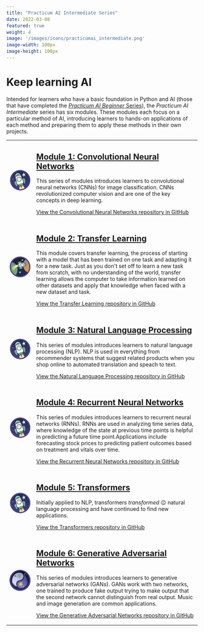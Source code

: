 ```yaml
---
title: "Practicum AI Intermediate Series"
date: 2022-03-08
featured: true
weight: 4
image: '/images/icons/practicumai_intermediate.png'
image-width: 100px
image-height: 100px
---
```


# Keep learning AI

Intended for learners who have a basic foundation in Python and AI (those that have completed the [*Practicum AI Beginner* Series](/courses/beginner/)), the *Practicum AI Intermediate* series has six modules. These modules each focus on a particular method of AI, introducing learners to hands-on applications of each method and preparing them to apply these methods in their own projects.


<table>
    <tr>
        <td>
            <a href='https://github.com/PracticumAI/cnn'><img src='/images/icons/practicumai_intermediate.png' alt='CNN icon' width='500'></a>
        </td>
        <td>
            <h2><a href='https://github.com/PracticumAI/cnn'>Module 1: Convolutional Neural Networks</a></h2>
            <p>This series of modules introduces learners to convolutional neural networks (CNNs) for image classification. CNNs revolutionized computer vision and are one of the key concepts in deep learning.</p>
            <p><a href='https://github.com/PracticumAI/cnn'>View the Convolutional Neural Networks repository in GitHub</a></p>
        </td>
    </tr>
    <tr>
        <td>
            <a href='https://github.com/PracticumAI/transfer'><img src='/images/icons/practicumai_transfer_learning.png' alt='Practicum AI Transfer Learning course icon' width='500'></a>
        </td>
        <td>
            <h2><a href='https://github.com/PracticumAI/transfer'>Module 2: Transfer Learning</a></h2>
            <p>This module covers transfer learning, the process of starting with a model that has been trained on one task and adapting it for a new task. Just as you don't set off to learn a new task from scratch, with no understanding of the world, transfer learning allows the computer to take information learned on other datasets and apply that knowledge when faced with a new dataset and task.</p>
            <p><a href='https://github.com/PracticumAI/transfer'>View the Transfer Learning repository in GitHub</a></p>
        </td>
    </tr>
    <tr>
        <td>
            <a href='https://github.com/PracticumAI/nlp'><img src='/images/icons/practicumai_intermediate.png'></a>
        </td>
        <td>
            <h2><a href='https://github.com/PracticumAI/nlp'>Module 3: Natural Language Processing</a></h2>
            <p>This series of modules introduces learners to natural language processing (NLP). NLP is used in everything from recommender systems that suggest related products when you shop online to automated translation and speach to text.</p>
            <p><a href='https://github.com/PracticumAI/nlp'>View the Natural Language Processing repository in GitHub</a></p>
        </td>
    </tr>
    <tr>
        <td>
           <a href='https://github.com/PracticumAI/rnn'><img src='/images/icons/practicumai_intermediate.png' alt='PracticumAI Intermediate Series icon' width='500'></a>
        </td>
        <td>
            <h2><a href='https://github.com/PracticumAI/rnn'>Module 4: Recurrent Neural Networks</a></h2>
            <p>This series of modules introduces learners to recurrent neural networks (RNNs). RNNs are used in analyzing time series data, where knowledge of the state at previous time points is helpful in predicting a future time point.Applications include forecasting stock prices to predicting patient outcomes based on treatment and vitals over time.</p>
            <p><a href='https://github.com/PracticumAI/rnn'>View the Recurrent Neural Networks repository in GitHub</a></p>
        </td>
    </tr>
    <tr>
        <td>
            <a href='https://github.com/PracticumAI/transformers'><img src='/images/icons/practicumai_intermediate.png' alt='PracticumAI Intermediate Series icon' width='500'></a>
        </td>
        <td>
            <h2><a href='https://github.com/PracticumAI/transformers'>Module 5: Transformers</a></h2>
            <p>Initially applied to NLP, transformers <i>transformed</i> 😉 natural language processing and have continued to find new applications.</p>
            <p><a href='https://github.com/PracticumAI/transformers'>View the Transformers repository in GitHub</a></p>
        </td>
    </tr>
    <tr>
        <td>
            <a href='https://github.com/PracticumAI/gan'><img src='/images/icons/practicumai_GAN.png' alt='PracticumAI GAN courese icon' width='500'></a>
        </td>
        <td>
            <h2><a href='https://github.com/PracticumAI/gan'>Module 6: Generative Adversarial Networks</a></h2>
            <p>This series of modules introduces learners to generative adversarial networks (GANs). GANs work with two networks, one trained to produce fake output trying to make output that the second network cannot distinguish from real output. Music and image generation are common applications.</p>
            <p><a href='https://github.com/PracticumAI/gan'>View the Generative Adversarial Networks repository in GitHub</a></p>
        </td>
    </tr>
<table>
